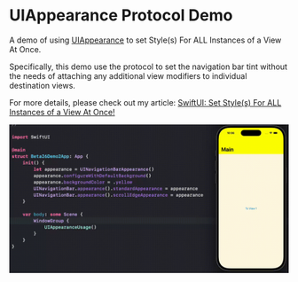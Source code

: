 # UIAppearance Protocol Demo
 
A demo of using [UIAppearance](https://developer.apple.com/documentation/UIKit/UIAppearance) to set Style(s) For ALL Instances of a View At Once.

Specifically, this demo use the protocol to set the navigation bar tint without the needs of attaching any additional view modifiers to individual destination views.

For more details, please check out my article: [SwiftUI: Set Style(s) For ALL Instances of a View At Once!](https://medium.com/@itsuki.enjoy/swiftui-set-style-s-for-all-instances-of-a-view-at-once-27a6f2e86cec)


![](./demo.gif)
